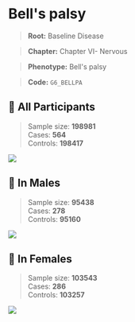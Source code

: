 # Bell's palsy

> **Root:** Baseline Disease  

> **Chapter:** Chapter VI- Nervous  

> **Phenotype:** Bell's palsy  

> **Code:** `G6_BELLPA`

## 🧪 All Participants  
> Sample size: **198981**  
> Cases: **564**  
> Controls: **198417**
<img src="/Disease/Figures/ALL/Incidence/G6_BELLPA.png"/>
<CsvTable src="/Disease/Data/ALL/Incidence/COX_G6_BELLPA.csv" label="🔍 View full results" />

## 👨 In Males  
> Sample size: **95438**  
> Cases: **278**  
> Controls: **95160**
<img src="/Disease/Figures/Male/Incidence/G6_BELLPA.png"/>
<CsvTable src="/Disease/Data/Male/Incidence/COX_G6_BELLPA.csv" label="🔍 View full results" />

## 👩 In Females  
> Sample size: **103543**  
> Cases: **286**  
> Controls: **103257**
<img src="/Disease/Figures/Female/Incidence/G6_BELLPA.png"/>
<CsvTable src="/Disease/Data/Female/Incidence/COX_G6_BELLPA.csv" label="🔍 View full results" />
